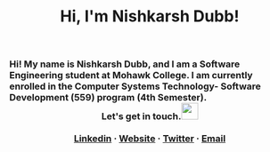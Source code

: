 <h1 align="center"> Hi, I'm Nishkarsh Dubb!</h1>
<br>
<h3> Hi! My name is Nishkarsh Dubb, and I am a Software Engineering student at Mohawk College. I am currently enrolled in the Computer Systems Technology- Software Development (559) program (4th Semester).
<br>
<div align="center"> Let's get in touch.<img src="https://media.giphy.com/media/WUlplcMpOCEmTGBtBW/giphy.gif" width="30"> </div>
  
  <br />
  <div align="center">
    <a href="https://www.linkedin.com/in/nishkarsh-dubb/" target="_blank">Linkedin</a>
    ·
    <a href="https://nishkarsh01.github.io/nishkarshdubb-portfoliowebsite3/" target="_blank">Website</a>
    ·
    <a href="https://twitter.com/DubbNishkarsh" target="_blank">Twitter</a>
    ·
    <a href="mailto:nishdubb11@gmail.com" target="_blank">Email</a>
  </div>
    
</h3>

  

  


